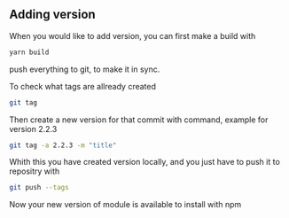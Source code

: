 ## Adding version

When you would like to add version, you can first make a build with

```bash
yarn build
```

push everything to git, to make it in sync.

To check what tags are allready created

```bash
git tag
```

Then create a new version for that commit with command, example for version 2.2.3

```bash
git tag -a 2.2.3 -m "title"
```

Whith this you have created version locally, and you just have to push it to repositry with

```bash
git push --tags
```

Now your new version of module is available to install with npm
